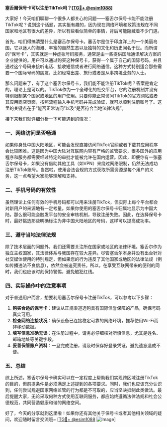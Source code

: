**塞舌爾保号卡可以注册TikTok吗？[[TG💪+ @esim1088](https://t.me/s/esim1088)]**

大家好！今天咱们聊聊一个很多人都关心的问题——塞舌尔保号卡能不能注册TikTok呢？说到这个话题，其实挺有趣的，因为现在网络环境和政策法规在不同国家和地区有很大的差异，所以有些看似简单的事情，背后可能隐藏着不少门道。

首先，咱们得搞清楚什么是塞舌尔保号卡。塞舌尔是位于印度洋上的一个美丽岛国，它以迷人的海滩、丰富的自然生态以及独特的文化和历史闻名于世。而所谓的“保号卡”，其实就是一种虚拟号码服务，通常是由一些提供国际通讯解决方案的企业提供的。用户可以通过购买这种保号卡，获得一个属于自己的国际号码，并且通过这个号码来接听电话、接收短信或者进行网络通信。这种方式特别适合那些需要一个国际号码的朋友，比如经常出差、旅行或者是从事跨境业务的人士。

那么问题来了，有了这个塞舌尔保号卡，我们能不能注册TikTok呢？答案是肯定的，理论上是可以的。TikTok作为一个全球化的社交平台，它的注册机制并没有特别限制某个国家或地区的用户使用。只要你能正常访问TikTok的官方网站或者其应用商店页面，按照流程输入手机号码并完成验证，就可以顺利注册账号了。这里的关键点在于“能否正常访问”以及“是否符合当地法律法规”。

接下来我们就详细分析一下可能遇到的情况：

### 一、网络访问是否畅通

如果你身处中国大陆地区，可能会发现直接访问TikTok官网或者下载其应用程序会比较困难。这是因为中国大陆对互联网内容有严格的监管要求，很多国外的应用程序和服务都需要经过特定的审批才能被允许在国内运营。因此，即便你有一张塞舌尔保号卡，如果没有借助其他工具（如VPN）来绕过网络限制，仍然无法成功注册TikTok账号。当然啦，使用合法合规的方式获取所需资源是每个用户的义务，这一点希望大家能够理解和支持。

### 二、手机号码的有效性

虽然理论上任何有效的手机号码都可以用来注册TikTok，但实际上每个平台都会对新用户的来源地有一定考量。如果你使用的塞舌尔保号卡归属地显示为中国大陆，那么很可能会触发平台的安全审核机制，导致注册失败。因此，在选择保号卡时，最好挑选那些明确标注为非中国大陆地区的号码，这样可以提高成功率。

### 三、遵守当地法律法规

除了技术层面的问题外，我们还需要关注所在国家或地区的法律环境。塞舌尔作为独立主权国家，其法律体系与我国存在较大差异。尽管塞舌尔本身并没有出台针对社交媒体使用的特别规定，但如果您的行为违反了其他国家或地区的法律法规（例如传播违法不良信息），依然会被追究责任。所以，在享受互联网带来的便利的同时，我们也应该时刻保持警惕，避免触犯红线。

### 四、实际操作中的注意事项

对于普通用户而言，想要利用塞舌尔保号卡注册TikTok，可以参考以下步骤：

1. **购买合适的保号卡**：建议从正规渠道选购具有国际信誉保障的产品，确保号码真实可用。
2. **检查网络连接状况**：确保设备已连接稳定可靠的网络环境，推荐使用Wi-Fi而非移动数据。
3. **填写信息准确无误**：在注册过程中，请务必仔细核对所填信息，尤其是姓名、邮箱地址等关键字段。
4. **妥善保管账户资料**：一旦完成注册，请及时保存好登录凭证，避免遗忘造成不便。

### 五、总结

综上所述，塞舌尔保号卡确实可以在一定程度上帮助我们实现跨区域注册TikTok的目的，但前提条件是必须满足上述提到的各项要求。同时，我们也应该充分认识到，任何尝试规避国家网络监管的行为都是不可取的，应当坚决抵制此类做法。最后提醒大家，无论采取何种方式使用互联网服务，都应始终遵循法律法规和社会公德规范，共同营造健康和谐的网络空间。

好了，今天的分享就到这里啦！如果你还有其他关于保号卡或者其他相关领域的疑问，欢迎随时留言交流哦~ [[TG💪+ @esim1088](https://t.me/s/esim1088) ![Image](https://i.postimg.cc/4NQfJmqS/Snipaste-2025-05-13-00-14-12.png)]